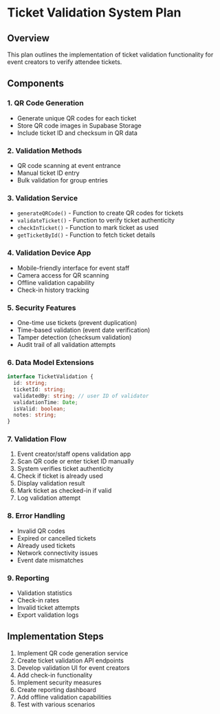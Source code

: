 # Ticket Validation System Plan

## Overview

This plan outlines the implementation of ticket validation functionality for event creators to verify attendee tickets.

## Components

### 1. QR Code Generation

- Generate unique QR codes for each ticket
- Store QR code images in Supabase Storage
- Include ticket ID and checksum in QR data

### 2. Validation Methods

- QR code scanning at event entrance
- Manual ticket ID entry
- Bulk validation for group entries

### 3. Validation Service

- `generateQRCode()` - Function to create QR codes for tickets
- `validateTicket()` - Function to verify ticket authenticity
- `checkInTicket()` - Function to mark ticket as used
- `getTicketById()` - Function to fetch ticket details

### 4. Validation Device App

- Mobile-friendly interface for event staff
- Camera access for QR scanning
- Offline validation capability
- Check-in history tracking

### 5. Security Features

- One-time use tickets (prevent duplication)
- Time-based validation (event date verification)
- Tamper detection (checksum validation)
- Audit trail of all validation attempts

### 6. Data Model Extensions

```typescript
interface TicketValidation {
  id: string;
  ticketId: string;
  validatedBy: string; // user ID of validator
  validationTime: Date;
  isValid: boolean;
  notes: string;
}
```

### 7. Validation Flow

1. Event creator/staff opens validation app
2. Scan QR code or enter ticket ID manually
3. System verifies ticket authenticity
4. Check if ticket is already used
5. Display validation result
6. Mark ticket as checked-in if valid
7. Log validation attempt

### 8. Error Handling

- Invalid QR codes
- Expired or cancelled tickets
- Already used tickets
- Network connectivity issues
- Event date mismatches

### 9. Reporting

- Validation statistics
- Check-in rates
- Invalid ticket attempts
- Export validation logs

## Implementation Steps

1. Implement QR code generation service
2. Create ticket validation API endpoints
3. Develop validation UI for event creators
4. Add check-in functionality
5. Implement security measures
6. Create reporting dashboard
7. Add offline validation capabilities
8. Test with various scenarios
